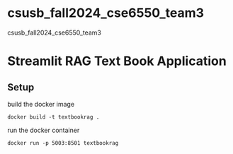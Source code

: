 # csusb_fall2024_cse6550_team3
csusb_fall2024_cse6550_team3


# Streamlit RAG Text Book Application 

## Setup

build the docker image
```
docker build -t textbookrag .
```

run the docker container
```
docker run -p 5003:8501 textbookrag
```